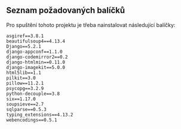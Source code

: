 ## Seznam požadovaných balíčků

Pro spuštění tohoto projektu je třeba nainstalovat následující balíčky:

```
asgiref==3.8.1
beautifulsoup4==4.13.4
Django==5.2.1
django-appconf==1.1.0
django-codemirror2==0.2
django-htmlmin==0.11.0
django-imagekit==5.0.0
html5lib==1.1
pilkit==3.0
pillow==11.2.1
psycopg==3.2.9
python-decouple==3.8
six==1.17.0
soupsieve==2.7
sqlparse==0.5.3
typing_extensions==4.13.2
webencodings==0.5.1

```
